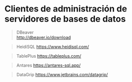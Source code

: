 # Clientes de administración de servidores de bases de datos

> DBeaver  
> http://dbeaver.io/download  

> HeidiSQL
> https://www.heidisql.com/

> TablePlus
> https://tableplus.com/

> Antares
> https://antares-sql.app/

> DataGrip
> https://www.jetbrains.com/datagrip/




